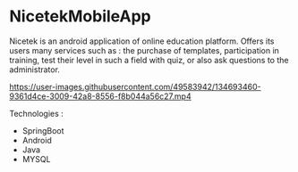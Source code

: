 # NicetekMobileApp
Nicetek is an android application of online education platform. Offers its users many services such as : the purchase of templates, participation in training, test their level in such a field with quiz, or also ask questions to the administrator.

https://user-images.githubusercontent.com/49583942/134693460-9361d4ce-3009-42a8-8556-f8b044a56c27.mp4

Technologies : 
*  SpringBoot
*  Android 
*  Java 
*  MYSQL


